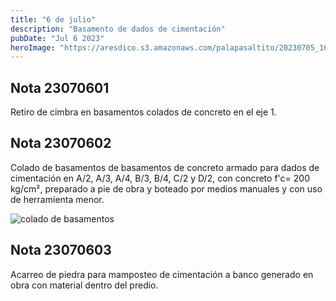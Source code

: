 ```yaml
---
title: "6 de julio"
description: "Basamento de dados de cimentación"
pubDate: "Jul 6 2023"
heroImage: "https://aresdico.s3.amazonaws.com/palapasaltito/20230705_160310.jpg"
---
```


## Nota 23070601

Retiro de cimbra en basamentos colados de concreto en el eje 1.

## Nota 23070602

Colado de basamentos de basamentos de concreto armado para dados de cimentación en A/2, A/3, A/4, B/3, B/4, C/2 y D/2, con concreto f'c= 200 kg/cm², preparado a pie de obra y boteado por medios manuales y con uso de herramienta menor.

![colado de basamentos](https://aresdico.s3.amazonaws.com/palapasaltito/20230705_160310.jpg "colado de basamentos")

## Nota 23070603

Acarreo de piedra para mamposteo de cimentación a banco generado en obra con material dentro del predio.
